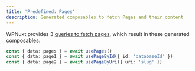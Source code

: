 ```yaml
---
title: 'Predefined: Pages'
description: Generated composables to fetch Pages and their content 
---
```


WPNuxt provides 3 [queries to fetch pages](https://github.com/wpnuxt/wpnuxt-core/blob/main/src/runtime/queries/Page.gql), which result in these generated composables:

```ts twoslash
const { data: pages } = await usePages()
const { data: page1 } = await usePageById({ id: 'databaseId' })
const { data: page2 } = await usePageByUri({ uri: 'slug' })
```
